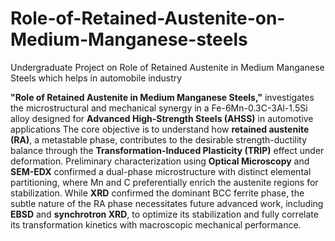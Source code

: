 # Role-of-Retained-Austenite-on-Medium-Manganese-steels
Undergraduate Project on Role of Retained Austenite in Medium Manganese Steels which helps in automobile industry

**"Role of Retained Austenite in Medium Manganese Steels,"** investigates the microstructural and mechanical synergy in a $\text{Fe-6Mn-0.3C-3Al-1.5Si}$ alloy designed for **Advanced High-Strength Steels (AHSS)** in automotive applications The core objective is to understand how **retained austenite (RA)**, a metastable phase, contributes to the desirable strength-ductility balance through the **Transformation-Induced Plasticity (TRIP)** effect under deformation. Preliminary characterization using **Optical Microscopy** and **SEM-EDX** confirmed a dual-phase microstructure with distinct elemental partitioning, where Mn and C preferentially enrich the austenite regions for stabilization. While **XRD** confirmed the dominant BCC ferrite phase, the subtle nature of the RA phase necessitates future advanced work, including **EBSD** and **synchrotron XRD**, to optimize its stabilization and fully correlate its transformation kinetics with macroscopic mechanical performance.
